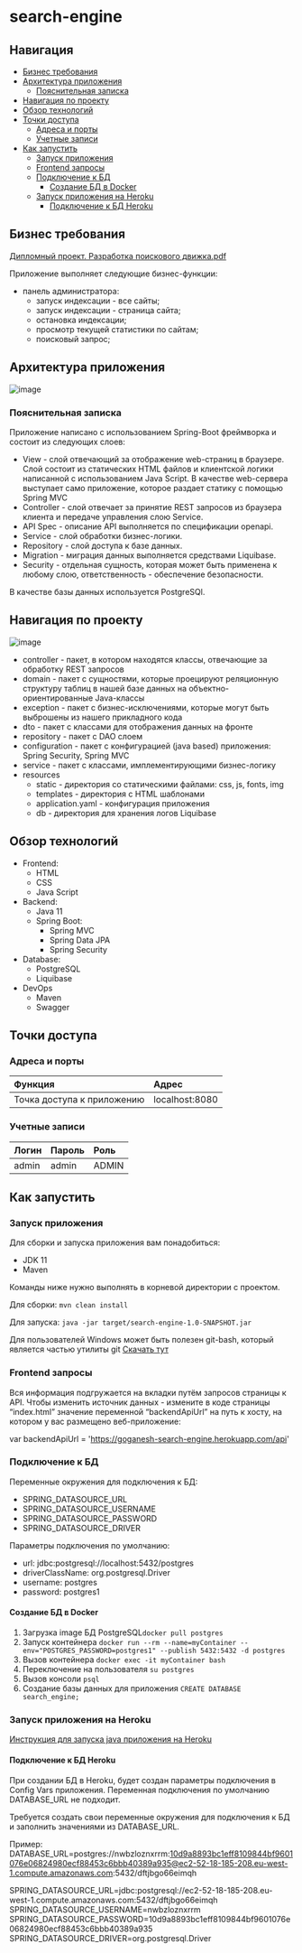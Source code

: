# search-engine


## Навигация

- [Бизнес требования](#Бизнес-требования)
- [Архитектура приложения](#Архитектура-приложения)
    - [Пояснительная записка](#Пояснительная-записка)
- [Навигация по проекту](#Навигация-по-проекту)
- [Обзор технологий](#Обзор-технологий)
- [Точки доступа](#Точки-доступа)
  - [Адреса и порты](#Адреса-и-порты)
  - [Учетные записи](#Учетные-записи)
- [Как запустить](#Как-запустить)
  - [Запуск приложения](#Запуск-приложения)
  - [Frontend запросы](#Frontend-запросы)
  - [Подключение к БД](#Подключение-к-БД)
    - [Создание БД в Docker](#Создание-БД-в-Docker)
  - [Запуск приложения на Heroku](#Запуск-приложения-на-Heroku)
    - [Подключение к БД Heroku](#Подключение-к-БД-Heroku)

## Бизнес требования

[Дипломный проект. Разработка поискового движка.pdf](https://github.com/Goganesh/searchEngine/blob/master/docs/%D0%94%D0%B8%D0%BF%D0%BB%D0%BE%D0%BC%D0%BD%D1%8B%D0%B9%20%D0%BF%D1%80%D0%BE%D0%B5%D0%BA%D1%82.%20%D0%A0%D0%B0%D0%B7%D1%80%D0%B0%D0%B1%D0%BE%D1%82%D0%BA%D0%B0%20%D0%BF%D0%BE%D0%B8%D1%81%D0%BA%D0%BE%D0%B2%D0%BE%D0%B3%D0%BE%20%D0%B4%D0%B2%D0%B8%D0%B6%D0%BA%D0%B0.pdf)

Приложение выполняет следующие бизнес-функции:
- панель администратора:
    - запуск индексации - все сайты;
    - запуск индексации - страница сайта;
    - остановка индексации;
    - просмотр текущей статистики по сайтам;
    - поисковый запрос;
    
## Архитектура приложения
![image](docs/arch.png)

### Пояснительная записка
Приложение написано с использованием Spring-Boot фреймворка и состоит из следующих слоев:
- View - слой отвечающий за отображение web-страниц в браузере. Слой состоит из статических HTML файлов и клиентской
  логики написанной с использованием Java Script. В качестве web-сервера выступает само приложение,
  которое раздает статику с помощью Spring MVC
- Controller - слой отвечает за принятие REST запросов из браузера клиента и передаче управления слою Service.
- API Spec - описание API выполняется по спецификации openapi.
- Service - слой обработки бизнес-логики.
- Repository - слой доступа к базе данных.
- Migration - миграция данных выполняется средствами Liquibase.
- Security - отдельная сущность, которая может быть применена к любому слою, ответственность - обеспечение безопасности.

В качестве базы данных используется PostgreSQl.

## Навигация по проекту
![image](docs/project_structure.png)

- controller - пакет, в котором находятся классы, отвечающие за обработку REST запросов
- domain - пакет с сущностями, которые проецируют реляционную структуру таблиц в нашей базе данных на объектно-ориентированные Java-классы
- exception - пакет с бизнес-исключениями, которые могут быть выброшены из нашего прикладного кода
- dto - пакет с классами для отображения данных на фронте
- repository - пакет с DAO слоем
- configuration - пакет с конфигурацией (java based) приложения: Spring Security, Spring MVC
- service - пакет с классами, имплементирующими бизнес-логику
- resources
  - static - директория со статическими файлами: css, js, fonts, img
  - templates - директория с HTML шаблонами
  - application.yaml - конфигурация приложения
  - db - директория для хранения логов Liquibase

## Обзор технологий
- Frontend:
  - HTML
  - CSS
  - Java Script
- Backend:
  - Java 11
  - Spring Boot:
    - Spring MVC
    - Spring Data JPA
    - Spring Security
- Database:
  - PostgreSQL
  - Liquibase
- DevOps
  - Maven
  - Swagger

## Точки доступа

### Адреса и порты
| Функция                        | Адрес          |                  
|:-------------------------------|:---------------|
|   Точка доступа к приложению   | localhost:8080 | 

### Учетные записи
| Логин       | Пароль   | Роль      |                  
|:------------|:---------|:----------|
|  admin      | admin    |  ADMIN    |

## Как запустить

### Запуск приложения

Для сборки и запуска приложения вам понадобиться:
- JDK 11
- Maven

Команды ниже нужно выполнять в корневой директории с проектом.

Для сборки:
`mvn clean install`

Для запуска:
`java -jar target/search-engine-1.0-SNAPSHOT.jar`

Для пользователей Windows может быть полезен git-bash, который является частью утилиты git [Скачать тут](https://git-scm.com/downloads)

### Frontend запросы

Вся информация подгружается на вкладки путём запросов страницы к
API. Чтобы изменить источник данных - измените в коде страницы “index.html” значение переменной
“backendApiUrl” на путь к хосту, на котором у вас размещено
веб-приложение:

var backendApiUrl = 'https://goganesh-search-engine.herokuapp.com/api'

### Подключение к БД

Переменные окружения для подключения к БД:
- SPRING_DATASOURCE_URL
- SPRING_DATASOURCE_USERNAME
- SPRING_DATASOURCE_PASSWORD
- SPRING_DATASOURCE_DRIVER

Параметры подключения по умолчанию:
- url: jdbc:postgresql://localhost:5432/postgres
- driverClassName: org.postgresql.Driver
- username: postgres
- password: postgres1

#### Создание БД в Docker
1. Загрузка image БД PostgreSQL`docker pull postgres`
2. Запуск контейнера `docker run --rm --name=myContainer --env="POSTGRES_PASSWORD=postgres1" --publish 5432:5432 -d postgres`
3. Вызов контейнера `docker exec -it myContainer bash`
4. Переключение на пользователя `su postgres`
5. Вызов консоли `psql`
6. Создание базы данных для приложения `CREATE DATABASE search_engine;`

### Запуск приложения на Heroku

[Инструкция для запуска java приложения на Heroku](https://skillbox.ru/media/base/kak-razmestit-spring-boot-prilozhenie-na-heroku-com-poshagovaya-instruktsiya/)


#### Подключение к БД Heroku

При создании БД в Heroku, будет создан параметры подключения в Config Vars приложения.
Переменная подключения по умолчанию DATABASE_URL не подходит.

Требуется создать свои переменные окружения для подключения к БД и заполнить значениями из DATABASE_URL.

Пример:
DATABASE_URL=postgres://nwbzloznxrrm:10d9a8893bc1eff8109844bf9601076e06824980ecf88453c6bbb40389a935@ec2-52-18-185-208.eu-west-1.compute.amazonaws.com:5432/dftjbgo66eimqh

SPRING_DATASOURCE_URL=jdbc:postgresql://ec2-52-18-185-208.eu-west-1.compute.amazonaws.com:5432/dftjbgo66eimqh
SPRING_DATASOURCE_USERNAME=nwbzloznxrrm
SPRING_DATASOURCE_PASSWORD=10d9a8893bc1eff8109844bf9601076e06824980ecf88453c6bbb40389a935
SPRING_DATASOURCE_DRIVER=org.postgresql.Driver
